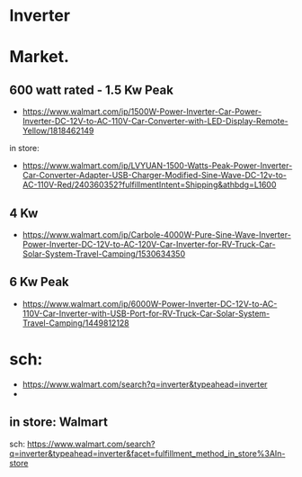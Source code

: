 # Inverter
# Market.
## 600 watt rated - 1.5 Kw Peak
- https://www.walmart.com/ip/1500W-Power-Inverter-Car-Power-Inverter-DC-12V-to-AC-110V-Car-Converter-with-LED-Display-Remote-Yellow/1818462149

in store:
- https://www.walmart.com/ip/LVYUAN-1500-Watts-Peak-Power-Inverter-Car-Converter-Adapter-USB-Charger-Modified-Sine-Wave-DC-12v-to-AC-110V-Red/240360352?fulfillmentIntent=Shipping&athbdg=L1600

## 4 Kw
- https://www.walmart.com/ip/Carbole-4000W-Pure-Sine-Wave-Inverter-Power-Inverter-DC-12V-to-AC-120V-Car-Inverter-for-RV-Truck-Car-Solar-System-Travel-Camping/1530634350

## 6 Kw Peak
- https://www.walmart.com/ip/6000W-Power-Inverter-DC-12V-to-AC-110V-Car-Inverter-with-USB-Port-for-RV-Truck-Car-Solar-System-Travel-Camping/1449812128

# sch:
- https://www.walmart.com/search?q=inverter&typeahead=inverter
- 

## in store: Walmart
sch: https://www.walmart.com/search?q=inverter&typeahead=inverter&facet=fulfillment_method_in_store%3AIn-store
